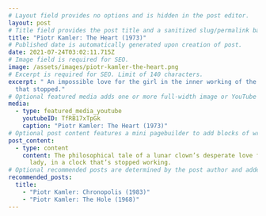 ```yaml
---
# Layout field provides no options and is hidden in the post editor.
layout: post
# Title field provides the post title and a sanitized slug/permalink based on the title content. !!! Use a descriptive title and then do not change it !!!
title: "Piotr Kamler: The Heart (1973)"
# Published date is automatically generated upon creation of post.
date: 2021-07-24T03:02:11.715Z
# Image field is required for SEO.
image: /assets/images/piotr-kamler-the-heart.png
# Excerpt is required for SEO. Limit of 140 characters.
excerpt: " An impossible love for the girl in the inner working of the clock
  that stopped."
# Optional featured media adds one or more full-width image or YouTube embeds to the top of the post.
media:
  - type: featured_media_youtube
    youtubeID: TfRB17xTpGk
    caption: "Piotr Kamler: The Heart (1973)"
# Optional post content features a mini pagebuilder to add blocks of written content, images, and YouTube embeds to the post. Recommended at least one instance of WYSIWYG block.
post_content:
  - type: content
    content: The philosophical tale of a lunar clown’s desperate love for a young
      lady, in a clock that’s stopped working.
# Optional recommended posts are determined by the post author and added here. This is good for SEO and internal linking.
recommended_posts:
  title:
    - "Piotr Kamler: Chronopolis (1983)"
    - "Piotr Kamler: The Hole (1968)"
---
```

